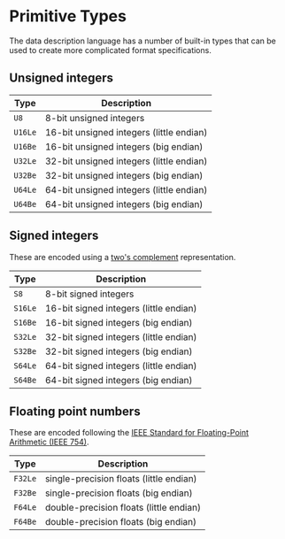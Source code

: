 # Primitive Types

The data description language has a number of built-in types that can be used
to create more complicated format specifications.

## Unsigned integers

| Type | Description |
| ---- | ----------- |
| `U8` | 8-bit unsigned integers |
| `U16Le` | 16-bit unsigned integers (little endian) |
| `U16Be` | 16-bit unsigned integers (big endian) |
| `U32Le` | 32-bit unsigned integers (little endian) |
| `U32Be` | 32-bit unsigned integers (big endian) |
| `U64Le` | 64-bit unsigned integers (little endian) |
| `U64Be` | 64-bit unsigned integers (big endian) |

## Signed integers

These are encoded using a [two's complement][twos-complement-wikipedia]
representation.

| Type | Description |
| ---- | ----------- |
| `S8` | 8-bit signed integers |
| `S16Le` | 16-bit signed integers (little endian) |
| `S16Be` | 16-bit signed integers (big endian) |
| `S32Le` | 32-bit signed integers (little endian) |
| `S32Be` | 32-bit signed integers (big endian) |
| `S64Le` | 64-bit signed integers (little endian) |
| `S64Be` | 64-bit signed integers (big endian) |

[twos-complement-wikipedia]: https://en.wikipedia.org/wiki/Two%27s_complement

## Floating point numbers

These are encoded following the [IEEE Standard for Floating-Point Arithmetic
(IEEE 754)][ieee-754-wikipedia].

| Type | Description |
| ---- | ----------- |
| `F32Le` | single-precision floats (little endian) |
| `F32Be` | single-precision floats (big endian) |
| `F64Le` | double-precision floats (little endian) |
| `F64Be` | double-precision floats (big endian) |

[ieee-754-wikipedia]: https://en.wikipedia.org/wiki/IEEE_754
